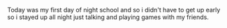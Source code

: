 Today was my first day of night school and so i didn't have to get up early so i stayed up all night just talking and playing games with my friends.
